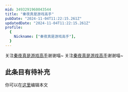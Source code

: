 ```yaml
---
mid: 3493291960043544
title: "秦夜真是游戏高手"
pubDate: "2024-11-04T11:22:15.261Z"
updatedDate: "2024-11-04T11:22:15.261Z"
profile:
  {
    Nickname: ["秦夜真是游戏高手"],
  }
---
```


关注[秦夜真是游戏高手](https://space.bilibili.com/3493291960043544)谢谢喵~ 关注[秦夜真是游戏高手](https://space.bilibili.com/3493291960043544)谢谢喵~

## 此条目有待补充
你可以在[这里](https://github.com/Yuhanawa/VTuber.ICU-Content/edit/master/v/秦夜真是游戏高手/index.md)编辑本文
